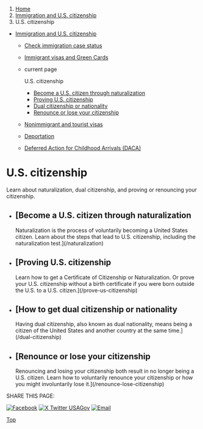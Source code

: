 1. [Home](/)
2. [Immigration and U.S. citizenship](/immigration-and-citizenship)
3. U.S. citizenship

* [Immigration and U.S. citizenship](/immigration-and-citizenship)
  + [Check immigration case status](/immigration-case-status)
  + [Immigrant visas and Green Cards](/green-card-permanent-resident-immigrant-visa)
  + current page

    U.S. citizenship

    - [Become a U.S. citizen through naturalization](/naturalization)
    - [Proving U.S. citizenship](/prove-us-citizenship)
    - [Dual citizenship or nationality](/dual-citizenship)
    - [Renounce or lose your citizenship](/renounce-lose-citizenship)
  + [Nonimmigrant and tourist visas](/non-immigrant-visas)
  + [Deportation](/deportation)
  + [Deferred Action for Childhood Arrivals (DACA)](/daca)

U.S. citizenship
================

Learn about naturalization, dual citizenship, and proving or renouncing your citizenship.

* [Become a U.S. citizen through naturalization
  --------------------------------------------

  Naturalization is the process of voluntarily becoming a United States citizen. Learn about the steps that lead to U.S. citizenship, including the naturalization test.](/naturalization)
* [Proving U.S. citizenship
  ------------------------

  Learn how to get a Certificate of Citizenship or Naturalization. Or prove your U.S. citizenship without a birth certificate if you were born outside the U.S. to a U.S. citizen.](/prove-us-citizenship)
* [How to get dual citizenship or nationality
  ------------------------------------------

  Having dual citizenship, also known as dual nationality, means being a citizen of the United States and another country at the same time.](/dual-citizenship)
* [Renounce or lose your citizenship
  ---------------------------------

  Renouncing and losing your citizenship both result in no longer being a U.S. citizen. Learn how to voluntarily renounce your citizenship or how you might involuntarily lose it.](/renounce-lose-citizenship)

SHARE THIS PAGE:

[![Facebook](/themes/custom/usagov/images/social-media-icons/Facebook_Icon.svg)](https://www.facebook.com/sharer/sharer.php?u=https://www.usa.gov/become-us-citizen&v=3)
[![X Twitter USAGov](/themes/custom/usagov/images/social-media-icons/X_Twitter_Icon.svg?version=2)](https://twitter.com/intent/tweet?source=webclient&text=https://www.usa.gov/become-us-citizen)
[![Email](/themes/custom/usagov/images/social-media-icons/Email_Icon.svg?version=2)](mailto:?subject=https://www.usa.gov/become-us-citizen)

[Top](#main-content)